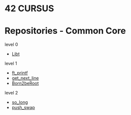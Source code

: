 # 42 CURSUS

# Repositories - Common Core

level 0
* [Libt](https://github.com/PalmNeko/Libt)

level 1
* [ft_printf](https://github.com/PalmNeko/ft_printf)
* [get_next_line](https://github.com/PalmNeko/get_next_line)
* [Born2beRoot](https://github.com/PalmNeko/Born2beRoot)

level 2
* [so_long](https://github.com/PalmNeko/so_long)
* [push_swap](https://github.com/PalmNeko/push_swap)
